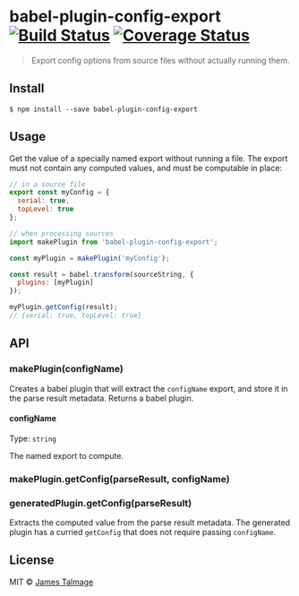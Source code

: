 # babel-plugin-config-export [![Build Status](https://travis-ci.org/jamestalmage/babel-plugin-config-export.svg?branch=master)](https://travis-ci.org/jamestalmage/babel-plugin-config-export) [![Coverage Status](https://coveralls.io/repos/github/jamestalmage/babel-plugin-config-export/badge.svg?branch=master)](https://coveralls.io/github/jamestalmage/babel-plugin-config-export?branch=master)

> Export config options from source files without actually running them.


## Install

```
$ npm install --save babel-plugin-config-export
```


## Usage

Get the value of a specially named export without running a file. The export must not contain any computed values, and must be computable in place:

```js
// in a source file
export const myConfig = {
  serial: true,
  topLevel: true
};
```

```js
// when processing sources
import makePlugin from 'babel-plugin-config-export';

const myPlugin = makePlugin('myConfig');

const result = babel.transform(sourceString, {
  plugins: [myPlugin]
});

myPlugin.getConfig(result);
// {serial: true, topLevel: true}
```

## API

### makePlugin(configName)

Creates a babel plugin that will extract the `configName` export, and store it in the parse result metadata. Returns a babel plugin.

#### configName

Type: `string`

The named export to compute.

### makePlugin.getConfig(parseResult, configName)
### generatedPlugin.getConfig(parseResult)

Extracts the computed value from the parse result metadata. The generated plugin has a curried `getConfig` that does not require passing `configName`.



## License

MIT © [James Talmage](http://github.com/jamestalmage)
